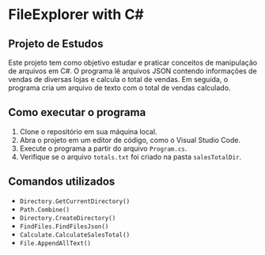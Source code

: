 # FileExplorer with C#

## Projeto de Estudos

Este projeto tem como objetivo estudar e praticar conceitos de manipulação de arquivos em C#. O programa lê arquivos JSON contendo informações de vendas de diversas lojas e calcula o total de vendas. Em seguida, o programa cria um arquivo de texto com o total de vendas calculado.

## Como executar o programa

1. Clone o repositório em sua máquina local.
2. Abra o projeto em um editor de código, como o Visual Studio Code.
3. Execute o programa a partir do arquivo `Program.cs`.
4. Verifique se o arquivo `totals.txt` foi criado na pasta `salesTotalDir`.

## Comandos utilizados

- `Directory.GetCurrentDirectory()`
- `Path.Combine()`
- `Directory.CreateDirectory()`
- `FindFiles.FindFilesJson()`
- `Calculate.CalculateSalesTotal()`
- `File.AppendAllText()`

